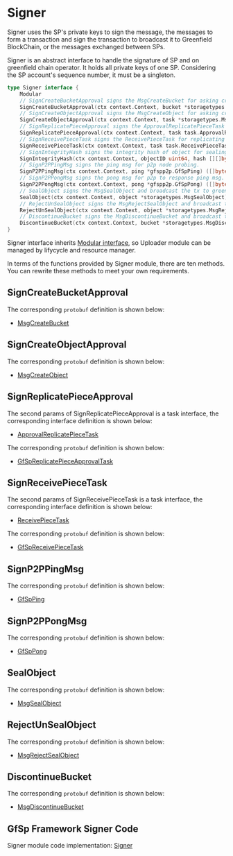 # Signer

Signer uses the SP's private keys to sign the message, the messages to form a transaction and sign the transaction to broadcast it to Greenfield BlockChain, or the messages exchanged between SPs.

Signer is an abstract interface to handle the signature of SP and on greenfield chain operator. It holds all private keys of one SP. Considering the SP account's sequence number, it must be a singleton.

```go
type Signer interface {
    Modular
    // SignCreateBucketApproval signs the MsgCreateBucket for asking create bucket approval.
    SignCreateBucketApproval(ctx context.Context, bucket *storagetypes.MsgCreateBucket) ([]byte, error)
    // SignCreateObjectApproval signs the MsgCreateObject for asking create object approval.
    SignCreateObjectApproval(ctx context.Context, task *storagetypes.MsgCreateObject) ([]byte, error)
    // SignReplicatePieceApproval signs the ApprovalReplicatePieceTask for asking replicate pieces to secondary SPs.
    SignReplicatePieceApproval(ctx context.Context, task task.ApprovalReplicatePieceTask) ([]byte, error)
    // SignReceivePieceTask signs the ReceivePieceTask for replicating pieces data between SPs.
    SignReceivePieceTask(ctx context.Context, task task.ReceivePieceTask) ([]byte, error)
    // SignIntegrityHash signs the integrity hash of object for sealing object.
    SignIntegrityHash(ctx context.Context, objectID uint64, hash [][]byte) ([]byte, []byte, error)
    // SignP2PPingMsg signs the ping msg for p2p node probing.
    SignP2PPingMsg(ctx context.Context, ping *gfspp2p.GfSpPing) ([]byte, error)
    // SignP2PPongMsg signs the pong msg for p2p to response ping msg.
    SignP2PPongMsg(ctx context.Context, pong *gfspp2p.GfSpPong) ([]byte, error)
    // SealObject signs the MsgSealObject and broadcast the tx to greenfield.
    SealObject(ctx context.Context, object *storagetypes.MsgSealObject) error
    // RejectUnSealObject signs the MsgRejectSealObject and broadcast the tx to greenfield.
    RejectUnSealObject(ctx context.Context, object *storagetypes.MsgRejectSealObject) error
    // DiscontinueBucket signs the MsgDiscontinueBucket and broadcast the tx to greenfield.
    DiscontinueBucket(ctx context.Context, bucket *storagetypes.MsgDiscontinueBucket) error
}
```

Signer interface inherits [Modular interface](./common/lifecycle_modular.md#modular-interface), so Uploader module can be managed by lifycycle and resource manager.

In terms of the functions provided by Signer module, there are ten methods. You can rewrite these methods to meet your own requirements.

## SignCreateBucketApproval

The corresponding `protobuf` definition is shown below:

- [MsgCreateBucket](./common/proto.md#msgcreatebucket-proto)

## SignCreateObjectApproval

The corresponding `protobuf` definition is shown below:

- [MsgCreateObject](./common/proto.md#msgcreateobject-proto)

## SignReplicatePieceApproval

The second params of SignReplicatePieceApproval is a task interface, the corresponding interface definition is shown below:

- [ApprovalReplicatePieceTask](./common/task.md#approvalreplicatepiecetask)

The corresponding `protobuf` definition is shown below:

- [GfSpReplicatePieceApprovalTask](./common/proto.md#gfspreplicatepieceapprovaltask-proto)

## SignReceivePieceTask

The second params of SignReceivePieceTask is a task interface, the corresponding interface definition is shown below:

- [ReceivePieceTask](./common/task.md#approvalreplicatepiecetask)

The corresponding `protobuf` definition is shown below:

- [GfSpReceivePieceTask](./common/proto.md#gfspreceivepiecetask-proto)

## SignP2PPingMsg

The corresponding `protobuf` definition is shown below:

- [GfSpPing](./common/proto.md#gfspping-proto)

## SignP2PPongMsg

The corresponding `protobuf` definition is shown below:

- [GfSpPong](./common/proto.md#gfsppong-proto)

## SealObject

The corresponding `protobuf` definition is shown below:

- [MsgSealObject](./common/proto.md#msgsealobject)

## RejectUnSealObject

The corresponding `protobuf` definition is shown below:

- [MsgRejectSealObject](./common/proto.md#msgrejectsealobject-proto)

## DiscontinueBucket

The corresponding `protobuf` definition is shown below:

- [MsgDiscontinueBucket](./common/proto.md#msgdiscontinuebucket)

## GfSp Framework Signer Code

Signer module code implementation: [Signer](https://github.com/bnb-chain/greenfield-storage-provider/tree/master/modular/signer)
